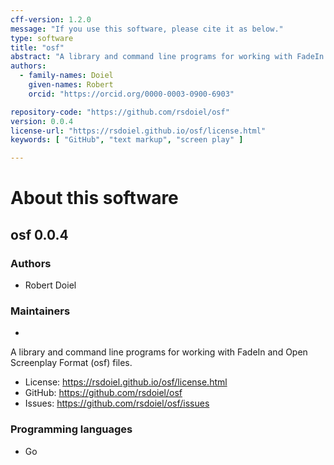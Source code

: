 ```yaml
---
cff-version: 1.2.0
message: "If you use this software, please cite it as below."
type: software
title: "osf"
abstract: "A library and command line programs for working with FadeIn and Open Screenplay Format (osf) files."
authors:
  - family-names: Doiel
    given-names: Robert
    orcid: "https://orcid.org/0000-0003-0900-6903"

repository-code: "https://github.com/rsdoiel/osf"
version: 0.0.4
license-url: "https://rsdoiel.github.io/osf/license.html"
keywords: [ "GitHub", "text markup", "screen play" ]

---
```


About this software
===================

## osf 0.0.4

### Authors

- Robert Doiel


### Maintainers

-  

A library and command line programs for working with FadeIn and Open Screenplay Format (osf) files.

- License: <https://rsdoiel.github.io/osf/license.html>
- GitHub: <https://github.com/rsdoiel/osf>
- Issues: <https://github.com/rsdoiel/osf/issues>


### Programming languages

- Go


